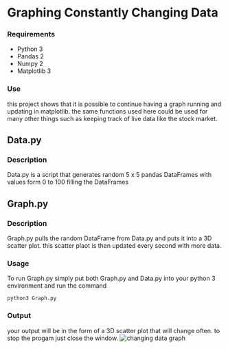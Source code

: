# Graphing Constantly Changing Data
### Requirements
* Python 3
* Pandas 2
* Numpy 2
* Matplotlib 3
### Use
this project shows that it is possible to continue having a graph running and updating in matplotlib. the same functions used here could be used for many other things such as keeping track of live data like the stock market.
## Data.py
### Description
Data.py is a script that generates random 5 x 5 pandas DataFrames with values form 0 to 100 filling the DataFrames
## Graph.py
### Description
Graph.py pulls the random DataFrame from Data.py and puts it into a 3D scatter plot. this scatter plaot is then updated every second with more data.
### Usage
To run Graph.py simply put both Graph.py and Data.py into your python 3 environment and run the command
```
python3 Graph.py
```
### Output
your output will be in the form of a 3D scatter plot that will change often. to stop the progam just close the window.
![changing data graph](https://github.com/user-attachments/assets/a2f1b6a6-15bc-4159-8d4f-5d22f44c7a5e)
